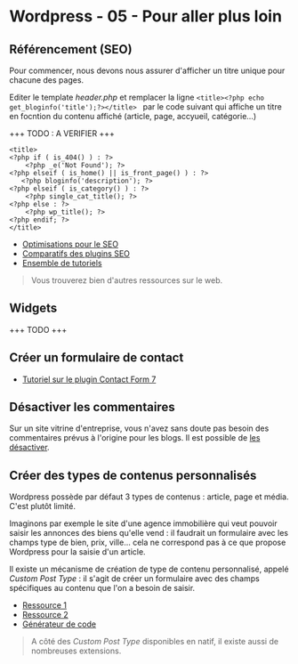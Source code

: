<!-- HB, 30/10/2019 -->

# Wordpress - 05 - Pour aller plus loin

## Référencement (SEO)

Pour commencer, nous devons nous assurer d'afficher un titre unique pour chacune des pages.

Editer le template _header.php_ et remplacer la ligne `<title><?php echo get_bloginfo('title');?></title> ` par le code suivant qui affiche un titre en focntion du contenu affiché (article, page, accyueil, catégorie...)

+++ TODO : A VERIFIER +++

	<title>
	<?php if ( is_404() ) : ?>
	    <?php _e('Not Found'); ?>
	<?php elseif ( is_home() || is_front_page() ) : ?>
	   <?php bloginfo('description'); ?>
	<?php elseif ( is_category() ) : ?>
	    <?php single_cat_title(); ?>
	<?php else : ?>
	    <?php wp_title(); ?>
	<?php endif; ?>
	</title>

* [Optimisations pour le SEO](https://www.redacteur.com/blog/wordpress-optimisation-seo-simple)
* [Comparatifs des plugins SEO](https://fr.oncrawl.com/referencement/5-plugins-seo-gratuits-a-utiliser-pour-wordpress)
* [Ensemble de tutoriels](https://wpformation.com/wordpress/referencement)

> Vous trouverez bien d'autres ressources sur le web. 

## Widgets

+++ TODO +++

## Créer un formulaire de contact

* [Tutoriel sur le plugin Contact Form 7](https://wpmarmite.com/contact-form-7)

## Désactiver les commentaires 

Sur un site vitrine d'entreprise, vous n'avez sans doute pas besoin des commentaires prévus à l'origine pour les blogs. Il est possible de [les désactiver](https://astuceswp.fr/tutos/823/desactiver-commentaires-wordpress).

## Créer des types de contenus personnalisés 

Wordpress possède par défaut 3 types de contenus : article, page et média. C'est plutôt limité.

Imaginons par exemple le site d'une agence immobilière qui veut pouvoir saisir les annonces des biens qu'elle vend : il faudrait un formulaire avec les champs type de bien, prix, ville... cela ne correspond pas à ce que propose Wordpress pour la saisie d'un article.

Il existe un mécanisme de création de type de contenu personnalisé, appelé _Custom Post Type_ : il s'agit de créer un formulaire avec des champs spécifiques au contenu que l'on a besoin de saisir. 

* [Ressource 1](https://wp-headless.fr/creer-un-custom-post-type-wordpress-sans-plugin)
* [Ressource 2](https://capitainewp.io/formations/wordpress-creer-blocs-gutenberg/gutenberg-custom-post-type)  
* [Générateur de code](https://generatewp.com/post-type) 

> A côté des _Custom Post Type_ disponibles en natif, il existe aussi de nombreuses extensions.
